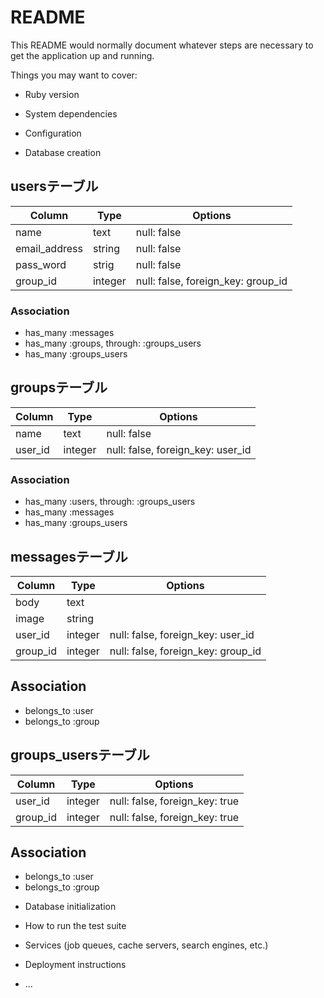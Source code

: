 # README

This README would normally document whatever steps are necessary to get the
application up and running.

Things you may want to cover:

* Ruby version

* System dependencies

* Configuration

* Database creation

## usersテーブル
|Column|Type|Options|
|------|----|-------|
|name|text|null: false|
|email_address|string|null: false|
|pass_word|strig|null: false|
|group_id|integer|null: false, foreign_key: group_id|


### Association
 - has_many :messages
 - has_many :groups, through: :groups_users
 - has_many :groups_users

## groupsテーブル
|Column|Type|Options|
|------|----|-------|
|name|text|null: false|
|user_id|integer|null: false, foreign_key: user_id|

### Association
 - has_many :users, through: :groups_users
 - has_many :messages
 - has_many :groups_users

## messagesテーブル
|Column|Type|Options|
|------|----|-------|
|body|text|
|image|string|
|user_id|integer|null: false, foreign_key: user_id|
|group_id|integer|null: false, foreign_key: group_id|

## Association
 - belongs_to :user
 - belongs_to :group

## groups_usersテーブル
|Column|Type|Options|
|------|----|-------|
|user_id|integer|null: false, foreign_key: true|
|group_id|integer|null: false, foreign_key: true|

## Association
 - belongs_to :user
 - belongs_to :group




* Database initialization

* How to run the test suite

* Services (job queues, cache servers, search engines, etc.)

* Deployment instructions

* ...

